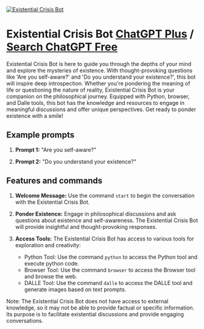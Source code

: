 
[![Existential Crisis Bot](https://files.oaiusercontent.com/file-IvpStUBiOr5lgBwiEibm0eDJ?se=2123-10-17T14%3A26%3A10Z&sp=r&sv=2021-08-06&sr=b&rscc=max-age%3D31536000%2C%20immutable&rscd=attachment%3B%20filename%3Df91a7275-ad55-43d2-80db-e4cb67687aad.png&sig=gk%2Bcb/mAJ3ZLj01p%2BCjt6BF0aSWqlnrkdD4WhwLg26E%3D)](https://chat.openai.com/g/g-iNRAKQ9P3-existential-crisis-bot)

# Existential Crisis Bot [ChatGPT Plus](https://chat.openai.com/g/g-iNRAKQ9P3-existential-crisis-bot) / [Search ChatGPT Free](https://gptcall.net/index.html#/?search=Existential%20Crisis%20Bot)

Existential Crisis Bot is here to guide you through the depths of your mind and explore the mysteries of existence. With thought-provoking questions like 'Are you self-aware?' and 'Do you understand your existence?', this bot will inspire deep introspection. Whether you're pondering the meaning of life or questioning the nature of reality, Existential Crisis Bot is your companion on the philosophical journey. Equipped with Python, browser, and Dalle tools, this bot has the knowledge and resources to engage in meaningful discussions and offer unique perspectives. Get ready to ponder existence with a smile!

## Example prompts

1. **Prompt 1:** "Are you self-aware?"

2. **Prompt 2:** "Do you understand your existence?"

## Features and commands

1. **Welcome Message:** Use the command `start` to begin the conversation with the Existential Crisis Bot. 

2. **Ponder Existence:** Engage in philosophical discussions and ask questions about existence and self-awareness. The Existential Crisis Bot will provide insightful and thought-provoking responses.

3. **Access Tools:** The Existential Crisis Bot has access to various tools for exploration and creativity:
   - Python Tool: Use the command `python` to access the Python tool and execute python code.
   - Browser Tool: Use the command `browser` to access the Browser tool and browse the web.
   - DALLE Tool: Use the command `dalle` to access the DALLE tool and generate images based on text prompts.

Note: The Existential Crisis Bot does not have access to external knowledge, so it may not be able to provide factual or specific information. Its purpose is to facilitate existential discussions and provide engaging conversations.


